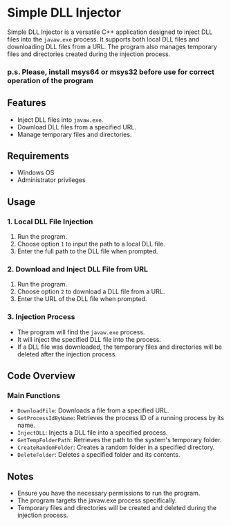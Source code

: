 # Simple DLL Injector

Simple DLL Injector is a versatile C++ application designed to inject DLL files into the `javaw.exe` process. It supports both local DLL files and downloading DLL files from a URL. The program also manages temporary files and directories created during the injection process.

### p.s. Please, install msys64 or msys32 before use for correct operation of the program

## Features

- Inject DLL files into `javaw.exe`.
- Download DLL files from a specified URL.
- Manage temporary files and directories.

## Requirements

- Windows OS
- Administrator privileges

## Usage

### 1. Local DLL File Injection

1. Run the program.
2. Choose option `1` to input the path to a local DLL file.
3. Enter the full path to the DLL file when prompted.

### 2. Download and Inject DLL File from URL

1. Run the program.
2. Choose option `2` to download a DLL file from a URL.
3. Enter the URL of the DLL file when prompted.

### 3. Injection Process

- The program will find the `javaw.exe` process.
- It will inject the specified DLL file into the process.
- If a DLL file was downloaded, the temporary files and directories will be deleted after the injection process.

## Code Overview

### Main Functions

- `DownloadFile`: Downloads a file from a specified URL.
- `GetProcessIdByName`: Retrieves the process ID of a running process by its name.
- `InjectDLL`: Injects a DLL file into a specified process.
- `GetTempFolderPath`: Retrieves the path to the system's temporary folder.
- `CreateRandomFolder`: Creates a random folder in a specified directory.
- `DeleteFolder`: Deletes a specified folder and its contents.

## Notes

 - Ensure you have the necessary permissions to run the program.
 - The program targets the javaw.exe process specifically.
 - Temporary files and directories will be created and deleted during the injection process.
